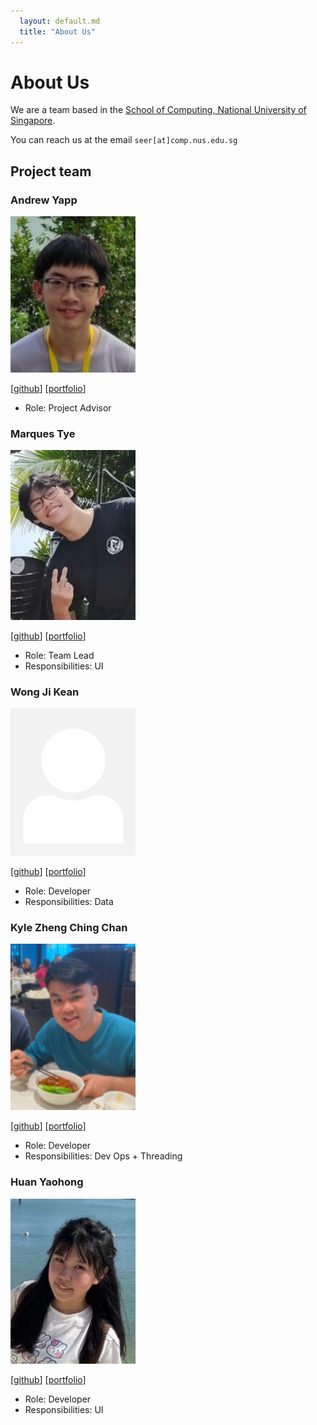 ```yaml
---
  layout: default.md
  title: "About Us"
---
```


# About Us

We are a team based in the [School of Computing, National University of Singapore](http://www.comp.nus.edu.sg).

You can reach us at the email `seer[at]comp.nus.edu.sg`

## Project team

### Andrew Yapp

<img src="images/rocketninja7.png" width="200px">

[[github](https://github.com/rocketninja7)]
[[portfolio](team/andrewyapp.md)]

- Role: Project Advisor

### Marques Tye

<img src="images/marquestye.png" width="200px">

[[github](http://github.com/marquestye)]
[[portfolio](team/marquestye.md)]

- Role: Team Lead
- Responsibilities: UI

### Wong Ji Kean

<img src="images/johndoe.png" width="200px">

[[github](http://github.com/ji-just-ji)]
[[portfolio](team/johndoe.md)]


- Role: Developer
- Responsibilities: Data

### Kyle Zheng Ching Chan

<img src="images/xcolourx.png" width="200px">

[[github](https://github.com/xCOLOURx)]
[[portfolio](team/xcolourx.md)]

- Role: Developer
- Responsibilities: Dev Ops + Threading

### Huan Yaohong

<img src="images/yh.jpg" width="200px">

[[github](http://github.com/yyyaohhh)]
[[portfolio](team/yyyaohhh.md)]

- Role: Developer
- Responsibilities: UI
